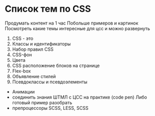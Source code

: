 # Список тем по CSS

Продумать контент на 1 час 
Побольше примеров и картинок
Посмотреть какие темы интересные для цсс и можно развернуть


1. CSS - это
2. Классы и идентификаторы
3. Набор правил CSS
4. CSS-фон
5. Цвета
6. CSS расположение блоков на странице
7. Flex-box
8. Объявление стилей
9. Псевдоклассы и псевдоэлементы


- Анимации 
- соединить знания ШТМЛ с ЦСС на практике (code pen) 
Либо готовый пример разобрать 
- препроцессоры SCSS, LESS, SCSS
